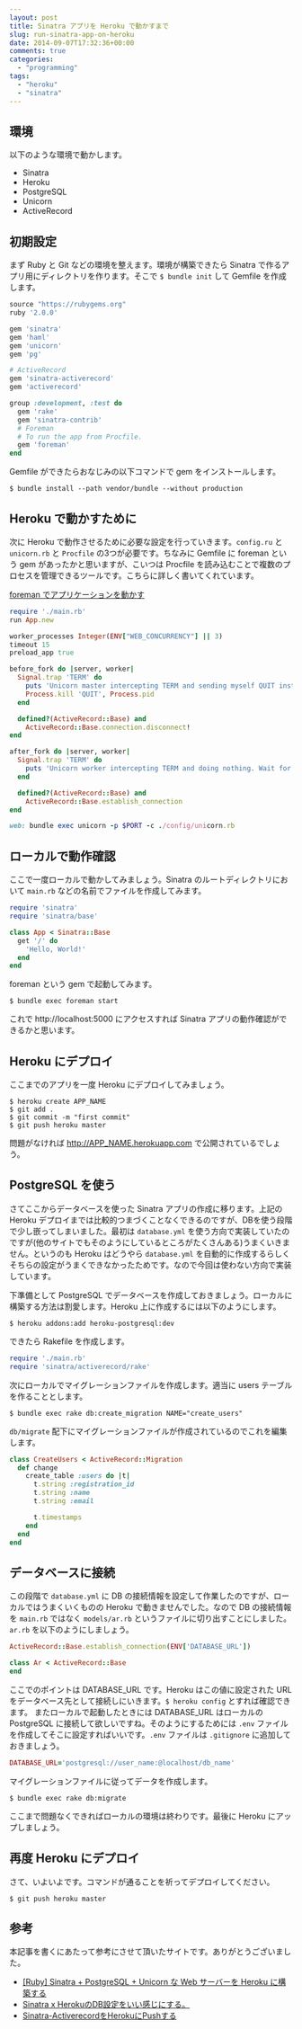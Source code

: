 ```yaml
---
layout: post
title: Sinatra アプリを Heroku で動かすまで
slug: run-sinatra-app-on-heroku
date: 2014-09-07T17:32:36+00:00
comments: true
categories:
  - "programming"
tags:
  - "heroku"
  - "sinatra"
---
```


## 環境
以下のような環境で動かします。
<ul>
  <li>Sinatra</li>
  <li>Heroku</li>
  <li>PostgreSQL</li>
  <li>Unicorn</li>
  <li>ActiveRecord</li>
</ul>

## 初期設定
まず Ruby と Git などの環境を整えます。環境が構築できたら Sinatra で作るアプリ用にディレクトリを作ります。そこで `$ bundle init` して Gemfile を作成します。

```ruby
source "https://rubygems.org"
ruby '2.0.0'

gem 'sinatra'
gem 'haml'
gem 'unicorn'
gem 'pg'

# ActiveRecord
gem 'sinatra-activerecord'
gem 'activerecord'

group :development, :test do
  gem 'rake'
  gem 'sinatra-contrib'
  # Foreman
  # To run the app from Procfile.
  gem 'foreman'
end
```

Gemfile ができたらおなじみの以下コマンドで gem をインストールします。

    $ bundle install --path vendor/bundle --without production

## Heroku で動かすために
次に Heroku で動作させるために必要な設定を行っていきます。`config.ru` と `unicorn.rb` と `Procfile` の3つが必要です。ちなみに Gemfile に foreman という gem があったかと思いますが、こいつは Procfile を読み込むことで複数のプロセスを管理できるツールです。こちらに詳しく書いてくれています。

<a href="http://qiita.com/7kaji/items/6a59977d2ad85604e7fd" title="foraman でアプリケーションを動かす" target="_blank">foreman でアプリケーションを動かす</a>

```ruby config.ru
require './main.rb'
run App.new
```

```ruby config/unicorn.rb
worker_processes Integer(ENV["WEB_CONCURRENCY"] || 3)
timeout 15
preload_app true

before_fork do |server, worker|
  Signal.trap 'TERM' do
    puts 'Unicorn master intercepting TERM and sending myself QUIT instead'
    Process.kill 'QUIT', Process.pid
  end

  defined?(ActiveRecord::Base) and
    ActiveRecord::Base.connection.disconnect!
end

after_fork do |server, worker|
  Signal.trap 'TERM' do
    puts 'Unicorn worker intercepting TERM and doing nothing. Wait for master to send QUIT'
  end

  defined?(ActiveRecord::Base) and
    ActiveRecord::Base.establish_connection
end
```

```ruby Procfile
web: bundle exec unicorn -p $PORT -c ./config/unicorn.rb
```

## ローカルで動作確認
ここで一度ローカルで動かしてみましょう。Sinatra のルートディレクトリにおいて `main.rb` などの名前でファイルを作成してみます。

```ruby main.rb
require 'sinatra'
require 'sinatra/base'

class App < Sinatra::Base
  get '/' do
    'Hello, World!'
  end
end
```

foreman という gem で起動してみます。
    
    $ bundle exec foreman start

これで http://localhost:5000 にアクセスすれば Sinatra アプリの動作確認ができるかと思います。

## Heroku にデプロイ
ここまでのアプリを一度 Heroku にデプロイしてみましょう。

    $ heroku create APP_NAME
    $ git add .
    $ git commit -m "first commit"
    $ git push heroku master

問題がなければ http://APP_NAME.herokuapp.com で公開されているでしょう。

## PostgreSQL を使う
さてここからデータベースを使った Sinatra アプリの作成に移ります。上記の Heroku デプロイまでは比較的つまづくことなくできるのですが、DBを使う段階で少し嵌ってしまいました。最初は `database.yml` を使う方向で実装していたのですが(他のサイトでもそのようにしているところがたくさんある)うまくいきません。というのも Heroku はどうやら `database.yml` を自動的に作成するらしくそちらの設定がうまくできなかったためです。なので今回は使わない方向で実装しています。

下準備として PostgreSQL でデータベースを作成しておきましょう。ローカルに構築する方法は割愛します。Heroku 上に作成するには以下のようにします。

    $ heroku addons:add heroku-postgresql:dev

できたら Rakefile を作成します。

```ruby Rakefile
require './main.rb'
require 'sinatra/activerecord/rake'
```

次にローカルでマイグレーションファイルを作成します。適当に users テーブルを作ることとします。

    $ bundle exec rake db:create_migration NAME="create_users"

`db/migrate` 配下にマイグレーションファイルが作成されているのでこれを編集します。

```ruby
class CreateUsers < ActiveRecord::Migration
  def change
    create_table :users do |t|
      t.string :registration_id
      t.string :name
      t.string :email

      t.timestamps
    end
  end
end
```

## データベースに接続
この段階で `database.yml` に DB の接続情報を設定して作業したのですが、ローカルではうまくいくものの Heroku で動きませんでした。なので DB の接続情報を `main.rb` ではなく `models/ar.rb` というファイルに切り出すことにしました。`ar.rb` を以下のようにしましょう。

```ruby models/ar.rb
ActiveRecord::Base.establish_connection(ENV['DATABASE_URL'])

class Ar < ActiveRecord::Base
end
```

ここでのポイントは DATABASE_URL です。Heroku はこの値に設定された URL をデータベース先として接続しにいきます。`$ heroku config` とすれば確認できます。
またローカルで起動したときには DATABASE_URL はローカルの PostgreSQL に接続して欲しいですね。そのようにするためには `.env` ファイルを作成してそこに設定すればいいです。`.env` ファイルは `.gitignore` に追加しておきましょう。

```ruby .env
DATABASE_URL='postgresql://user_name:@localhost/db_name'
```

マイグレーションファイルに従ってデータを作成します。

    $ bundle exec rake db:migrate

ここまで問題なくできればローカルの環境は終わりです。最後に Heroku にアップしましょう。

## 再度 Heroku にデプロイ
さて、いよいよです。コマンドが通ることを祈ってデプロイしてください。

    $ git push heroku master

## 参考
本記事を書くにあたって参考にさせて頂いたサイトです。ありがとうございました。
<ul>
  <li><a href="http://dev.classmethod.jp/server-side/ruby-on-rails/sinatra-postgresql-unicorn-on-heroku/" target="_blank">[Ruby] Sinatra + PostgreSQL + Unicorn な Web サーバーを Heroku に構築する</a></li>
  <li><a href="http://blog.notsobad.jp/post/60131290938/sinatra-heroku-db" target="_blank">Sinatra x HerokuのDB設定をいい感じにする。</a></li>
  <li><a href="http://qiita.com/myokkie/items/6f65db5d53f19d34a27c" target="_blank">Sinatra-ActiverecordをHerokuにPushする</a></li>
</ul>
